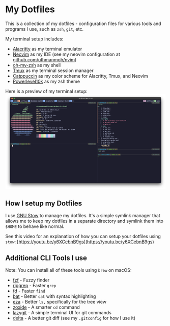 # My Dotfiles

This is a collection of my dotfiles - configuration files for various tools and programs I use, such as `zsh`, `git`, etc.

My terminal setup includes:
- [Alacritty](https://alacritty.org) as my terminal emulator
- [Neovim](https://neovim.io) as my IDE (see my neovim configuration at [github.com/uthmanmoh/nvim](https://github.com/uthmanmoh/nvim))
- [oh-my-zsh](https://ohmyz.sh/) as my shell
- [Tmux](https://github.com/tmux/tmux) as my terminal session manager
- [Catppuccin](https://github.com/catppuccin) as my color scheme for Alacritty, Tmux, and Neovim
- [Powerlevel10k](https://github.com/romkatv/powerlevel10k) as my zsh theme

Here is a preview of my terminal setup:
![Alacritty Setup](assets/AlacrittySetup.png)

## How I setup my Dotfiles

I use [GNU Stow](https://www.gnu.org/software/stow/) to manage my dotfiles. It's a simple symlink manager that allows me to keep my dotfiles in a separate directory and symlink them into `$HOME` to behave like normal.

See this video for an explanation of how you can setup your dotfiles using `stow`: [https://youtu.be/y6XCebnB9gs](https://youtu.be/y6XCebnB9gs)

## Additional CLI Tools I use

Note: You can install all of these tools using `brew` on macOS:

- [fzf](https://github.com/junegunn/fzf) - Fuzzy finder
- [ripgrep](https://github.com/BurntSushi/ripgrep) - Faster `grep`
- [fd](https://github.com/sharkdp/fd) - Faster `find`
- [bat](https://github.com/sharkdp/bat) - Better `cat` with syntax highlighting
- [eza](https://github.com/eza-community/eza) - Better `ls,` specifically for the tree view
- [zoxide](https://github.com/ajeetdsouza/zoxide) - A smarter `cd` command
- [lazygit](https://github.com/jesseduffield/lazygit) - A simple terminal UI for git commands
- [delta](https://github.com/dandavison/delta) - A better git diff (see my `.gitconfig` for how I use it)
